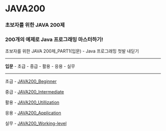 # JAVA200

### 초보자를 위한 JAVA 200제

### 200개의 예제로 Java 프로그래밍 마스터하기!

초보자를 위한 JAVA 200제_PART1(입문) - Java 프로그래밍 첫발 내딛기

---

**입문** - 초급 - 중급 - 활용 - 응용 - 실무

***

 초급 - [JAVA200_Beginner](https://github.com/jiyeong1004/JAVA200_Beginner)
 
 중급 - [JAVA200_Intermediate](https://github.com/jiyeong1004/JAVA200_Intermediate)
 
 활용 - [JAVA200_Utillization](https://github.com/jiyeong1004/JAVA200_Utillization)
 
 응용 - [JAVA200_Application](https://github.com/jiyeong1004/JAVA200_Application)
 
 실무 - [JAVA200_Working-level]()
 

